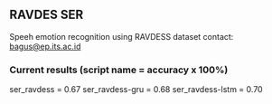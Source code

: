 ## RAVDES SER  
Speeh emotion recognition using RAVDESS dataset
contact: bagus@ep.its.ac.id


### Current results  (script name = accuracy x 100%)
ser_ravdess = 0.67
ser_ravdess-gru = 0.68
ser_ravdess-lstm = 0.70
